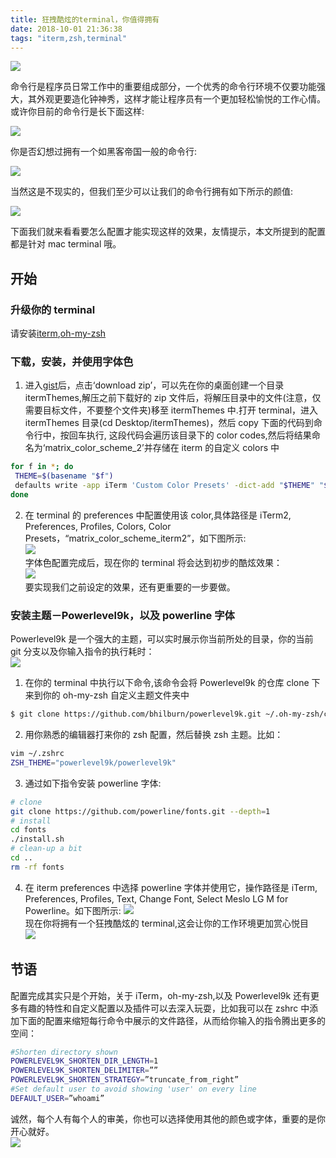 ```yaml
---
title: 狂拽酷炫的terminal，你值得拥有
date: 2018-10-01 21:36:38
tags: "iterm,zsh,terminal"
---
```


![](https://user-gold-cdn.xitu.io/2018/4/20/162e0b8ec4885875?imageView2/0/w/1280/h/960/format/webp/ignore-error/1)

命令行是程序员日常工作中的重要组成部分，一个优秀的命令行环境不仅要功能强大，其外观更要造化钟神秀，这样才能让程序员有一个更加轻松愉悦的工作心情。或许你目前的命令行是长下面这样:

![](https://user-gold-cdn.xitu.io/2018/4/20/162e0bf83be9651d?imageView2/0/w/1280/h/960/format/webp/ignore-error/1)

你是否幻想过拥有一个如黑客帝国一般的命令行:

![](https://user-gold-cdn.xitu.io/2018/4/20/162e0c1002fc6cc6?imageslim)

当然这是不现实的，但我们至少可以让我们的命令行拥有如下所示的颜值:

![](https://user-gold-cdn.xitu.io/2018/4/20/162e0c39d8006d6e?imageView2/0/w/1280/h/960/format/webp/ignore-error/1)

下面我们就来看看要怎么配置才能实现这样的效果，友情提示，本文所提到的配置都是针对 mac terminal 哦。

## 开始

### 升级你的 terminal

请安装[iterm](https://www.iterm2.com/features.html),[oh-my-zsh](https://ohmyz.sh/)

### 下载，安装，并使用字体色

1.  进入[gist](https://gist.github.com/rdempsey/596193b8ede69767719c#file-matrix_color_scheme_iterm2)后，点击‘download zip’，可以先在你的桌面创建一个目录 itermThemes,解压之前下载好的 zip 文件后，将解压目录中的文件(注意，仅需要目标文件，不要整个文件夹)移至 itermThemes 中.打开 terminal，进入 itermThemes 目录(cd Desktop/itermThemes)，然后 copy 下面的代码到命令行中，按回车执行, 这段代码会遍历该目录下的 color codes,然后将结果命名为‘matrix_color_scheme_2’并存储在 iterm 的自定义 colors 中

```sh
for f in *; do
 THEME=$(basename "$f")
 defaults write -app iTerm 'Custom Color Presets' -dict-add "$THEME" "$(cat "$f")"
done
```

2. 在 terminal 的 preferences 中配置使用该 color,具体路径是 iTerm2, Preferences, Profiles, Colors, Color Presets，“matrix_color_scheme_iterm2”，如下图所示:  
   ![](https://user-gold-cdn.xitu.io/2018/4/20/162e10fb15268f36?imageView2/0/w/1280/h/960/format/webp/ignore-error/1)  
    字体色配置完成后，现在你的 terminal 将会达到初步的酷炫效果：  
   ![](https://user-gold-cdn.xitu.io/2018/4/20/162e110ca534c481?imageslim)  
    要实现我们之前设定的效果，还有更重要的一步要做。

### 安装主题－Powerlevel9k，以及 powerline 字体

Powerlevel9k 是一个强大的主题，可以实时展示你当前所处的目录，你的当前 git 分支以及你输入指令的执行耗时：  
 ![](https://user-gold-cdn.xitu.io/2018/4/20/162e1174e80931de?imageslim)

1. 在你的 terminal 中执行以下命令,该命令会将 Powerlevel9k 的仓库 clone 下来到你的 oh-my-zsh 自定义主题文件夹中

```sh
$ git clone https://github.com/bhilburn/powerlevel9k.git ~/.oh-my-zsh/custom/themes/powerlevel9k
```

2. 用你熟悉的编辑器打来你的 zsh 配置，然后替换 zsh 主题。比如：

```sh
vim ~/.zshrc
ZSH_THEME="powerlevel9k/powerlevel9k"
```

3. 通过如下指令安装 powerline 字体:

```sh
# clone
git clone https://github.com/powerline/fonts.git --depth=1
# install
cd fonts
./install.sh
# clean-up a bit
cd ..
rm -rf fonts
```

4. 在 iterm preferences 中选择 powerline 字体并使用它，操作路径是 iTerm, Preferences, Profiles, Text, Change Font, Select Meslo LG M for Powerline。如下图所示:
   ![](https://user-gold-cdn.xitu.io/2018/4/20/162e1200a73d690b?imageView2/0/w/1280/h/960/format/webp/ignore-error/1)  
   现在你将拥有一个狂拽酷炫的 terminal,这会让你的工作环境更加赏心悦目  
   ![](https://user-gold-cdn.xitu.io/2018/4/20/162e122ab07fce3c?imageslim)

## 节语

配置完成其实只是个开始，关于 iTerm，oh-my-zsh,以及 Powerlevel9k 还有更多有趣的特性和自定义配置以及插件可以去深入玩耍，比如我可以在 zshrc 中添加下面的配置来缩短每行命令中展示的文件路径，从而给你输入的指令腾出更多的空间：

```sh
#Shorten directory shown
POWERLEVEL9K_SHORTEN_DIR_LENGTH=1
POWERLEVEL9K_SHORTEN_DELIMITER=””
POWERLEVEL9K_SHORTEN_STRATEGY=”truncate_from_right”
#Set default user to avoid showing 'user' on every line
DEFAULT_USER=”whoami”
```

诚然，每个人有每个人的审美，你也可以选择使用其他的颜色或字体，重要的是你开心就好。  
![](https://user-gold-cdn.xitu.io/2018/4/20/162e12b5c36bbad5?imageslim)
